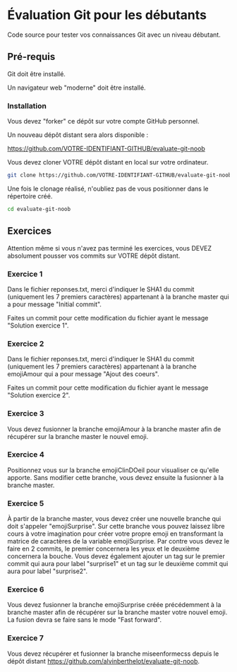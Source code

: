 # Évaluation Git pour les débutants

Code source pour tester vos connaissances Git avec un niveau débutant.

## Pré-requis

Git doit être installé.

Un navigateur web "moderne" doit être installé.

### Installation

Vous devez "forker" ce dépôt sur votre compte GitHub personnel.

Un nouveau dépôt distant sera alors disponible :

https://github.com/VOTRE-IDENTIFIANT-GITHUB/evaluate-git-noob

Vous devez cloner VOTRE dépôt distant en local sur votre ordinateur.

```sh
git clone https://github.com/VOTRE-IDENTIFIANT-GITHUB/evaluate-git-noob
```

Une fois le clonage réalisé, n'oubliez pas de vous positionner dans le répertoire créé.

```sh
cd evaluate-git-noob
```

## Exercices

Attention même si vous n'avez pas terminé les exercices, vous DEVEZ absolument pousser vos commits sur VOTRE dépôt distant.

### Exercice 1

Dans le fichier reponses.txt, merci d'indiquer le SHA1 du commit (uniquement les 7 premiers caractères) appartenant à la branche master qui a pour message "Initial commit".

Faites un commit pour cette modification du fichier ayant le message "Solution exercice 1".

### Exercice 2

Dans le fichier reponses.txt, merci d'indiquer le SHA1 du commit (uniquement les 7 premiers caractères) appartenant à la branche emojiAmour qui a pour message "Ajout des coeurs".

Faites un commit pour cette modification du fichier ayant le message "Solution exercice 2".

### Exercice 3

Vous devez fusionner la branche emojiAmour à la branche master afin de récupérer sur la branche master le nouvel emoji.

### Exercice 4

Positionnez vous sur la branche emojiClinDOeil pour visualiser ce qu'elle apporte.
Sans modifier cette branche, vous devez ensuite la fusionner à la branche master.

### Exercice 5

À partir de la branche master, vous devez créer une nouvelle branche qui doit s'appeler "emojiSurprise". Sur cette branche vous pouvez laissez libre cours à votre imagination pour créer votre propre emoji en transformant la matrice de caractères de la variable emojiSurprise. Par contre vous devez le faire en 2 commits, le premier concernera les yeux et le deuxième concernera la bouche.
Vous devez également ajouter un tag sur le premier commit qui aura pour label "surprise1" et un tag sur le deuxième commit qui aura pour label "surprise2".

### Exercice 6

Vous devez fusionner la branche emojiSurprise créée précédemment à la branche master afin de récupérer sur la branche master votre nouvel emoji. La fusion devra se faire sans le mode "Fast forward".

### Exercice 7

Vous devez récupérer et fusionner la branche miseenformecss depuis le dépôt distant https://github.com/alvinberthelot/evaluate-git-noob.
